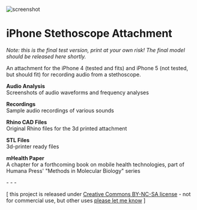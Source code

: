 ![screenshot](https://raw.github.com/jeffThompson/iPhoneStethoscopeAttachment/master/Screenshot.png)

iPhone Stethoscope Attachment
===========================

*Note: this is the final test version, print at your own risk! The final model should be released here shortly.*

An attachment for the iPhone 4 (tested and fits) and iPhone 5 (not tested, but should fit) for recording audio from a stethoscope.

**Audio Analysis**  
Screenshots of audio waveforms and frequency analyses

**Recordings**  
Sample audio recordings of various sounds

**Rhino CAD Files**  
Original Rhino files for the 3d printed attachment

**STL Files**  
3d-printer ready files

**mHealth Paper**  
A chapter for a forthcoming book on mobile health technologies, part of Humana Press' "Methods in Molecular Biology" series

\- \- \-

\[ this project is released under [Creative Commons BY-NC-SA license](http://creativecommons.org/licenses/by-nc-sa/3.0/) - not for commercial use, but other uses [please let me know](http://www.jeffreythompson.org) \]

